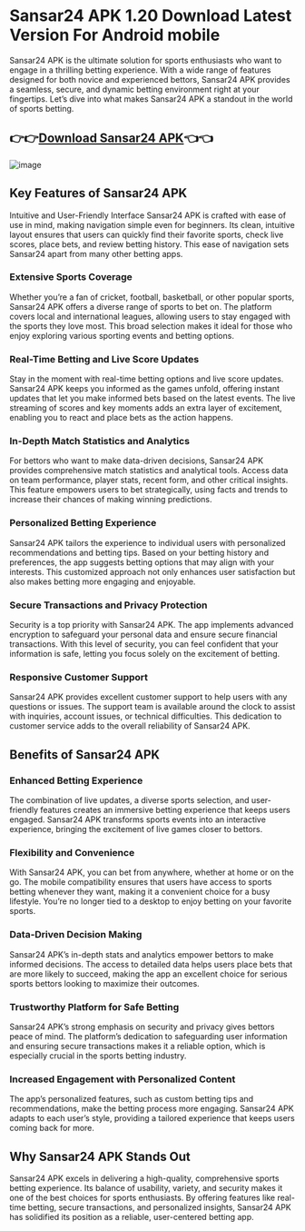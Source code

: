 # Sansar24 APK 1.20 Download Latest Version For Android mobile
Sansar24 APK is the ultimate solution for sports enthusiasts who want to engage in a thrilling betting experience. With a wide range of features designed for both novice and experienced bettors, Sansar24 APK provides a seamless, secure, and dynamic betting environment right at your fingertips. Let’s dive into what makes Sansar24 APK a standout in the world of sports betting.

## 👉👉<a href="https://aloapk.com/sansar24/">Download Sansar24 APK</a>👈👈
![image](https://github.com/user-attachments/assets/660e03aa-de32-43f2-a18d-619694d3e9a9)

## Key Features of Sansar24 APK
Intuitive and User-Friendly Interface
Sansar24 APK is crafted with ease of use in mind, making navigation simple even for beginners. Its clean, intuitive layout ensures that users can quickly find their favorite sports, check live scores, place bets, and review betting history. This ease of navigation sets Sansar24 apart from many other betting apps.

### Extensive Sports Coverage
Whether you’re a fan of cricket, football, basketball, or other popular sports, Sansar24 APK offers a diverse range of sports to bet on. The platform covers local and international leagues, allowing users to stay engaged with the sports they love most. This broad selection makes it ideal for those who enjoy exploring various sporting events and betting options.

### Real-Time Betting and Live Score Updates
Stay in the moment with real-time betting options and live score updates. Sansar24 APK keeps you informed as the games unfold, offering instant updates that let you make informed bets based on the latest events. The live streaming of scores and key moments adds an extra layer of excitement, enabling you to react and place bets as the action happens.

### In-Depth Match Statistics and Analytics
For bettors who want to make data-driven decisions, Sansar24 APK provides comprehensive match statistics and analytical tools. Access data on team performance, player stats, recent form, and other critical insights. This feature empowers users to bet strategically, using facts and trends to increase their chances of making winning predictions.

### Personalized Betting Experience
Sansar24 APK tailors the experience to individual users with personalized recommendations and betting tips. Based on your betting history and preferences, the app suggests betting options that may align with your interests. This customized approach not only enhances user satisfaction but also makes betting more engaging and enjoyable.

### Secure Transactions and Privacy Protection
Security is a top priority with Sansar24 APK. The app implements advanced encryption to safeguard your personal data and ensure secure financial transactions. With this level of security, you can feel confident that your information is safe, letting you focus solely on the excitement of betting.

### Responsive Customer Support
Sansar24 APK provides excellent customer support to help users with any questions or issues. The support team is available around the clock to assist with inquiries, account issues, or technical difficulties. This dedication to customer service adds to the overall reliability of Sansar24 APK.

## Benefits of Sansar24 APK
### Enhanced Betting Experience
The combination of live updates, a diverse sports selection, and user-friendly features creates an immersive betting experience that keeps users engaged. Sansar24 APK transforms sports events into an interactive experience, bringing the excitement of live games closer to bettors.

### Flexibility and Convenience
With Sansar24 APK, you can bet from anywhere, whether at home or on the go. The mobile compatibility ensures that users have access to sports betting whenever they want, making it a convenient choice for a busy lifestyle. You’re no longer tied to a desktop to enjoy betting on your favorite sports.

### Data-Driven Decision Making
Sansar24 APK’s in-depth stats and analytics empower bettors to make informed decisions. The access to detailed data helps users place bets that are more likely to succeed, making the app an excellent choice for serious sports bettors looking to maximize their outcomes.

### Trustworthy Platform for Safe Betting
Sansar24 APK’s strong emphasis on security and privacy gives bettors peace of mind. The platform’s dedication to safeguarding user information and ensuring secure transactions makes it a reliable option, which is especially crucial in the sports betting industry.

### Increased Engagement with Personalized Content
The app’s personalized features, such as custom betting tips and recommendations, make the betting process more engaging. Sansar24 APK adapts to each user’s style, providing a tailored experience that keeps users coming back for more.

## Why Sansar24 APK Stands Out
Sansar24 APK excels in delivering a high-quality, comprehensive sports betting experience. Its balance of usability, variety, and security makes it one of the best choices for sports enthusiasts. By offering features like real-time betting, secure transactions, and personalized insights, Sansar24 APK has solidified its position as a reliable, user-centered betting app.
